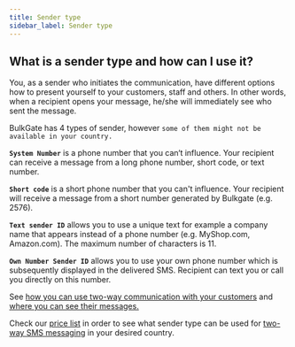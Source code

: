 ```yaml
---
title: Sender type
sidebar_label: Sender type
---
```


## What is a sender type and how can I use it?
You, as a sender who initiates the communication, have different options how to present yourself to your customers, staff and others. In other words, when a recipient opens your message, he/she will immediately see who sent the message.

BulkGate has 4 types of sender, however `some of them might not be available in your country.`

**`System Number`** is a phone number that you can‘t influence. Your recipient can receive a message from a long phone number, short code, or text number.

**`Short code`** is a short phone number that you can't influence. Your recipient will receive a message from a short number generated by Bulkgate (e.g. 2576).

**`Text sender ID`** allows you to use a unique text for example a company name that appears instead of a phone number (e.g. MyShop.com, Amazon.com). The maximum number of characters is 11.

**`Own Number Sender ID`** allows you to use your own phone number which is subsequently displayed in the delivered SMS. Recipient can text you or call you directly on this number.

See [how you can use two-way communication with your customers](inbox.md#can-i-communicate-directly-with-a-customer) and [where you can see their messages.](inbox.md#where-can-i-see-a-response-from-my-customer)

Check our [price list](https://www.bulkgate.com/en/sms-price/) in order to see what sender type can be used for [two-way SMS messaging]( https://www.bulkgate.com/en/solutions/two-way-sms/) in your desired country.
